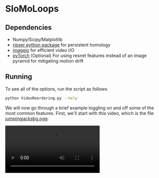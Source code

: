 # SloMoLoops


## Dependencies
* Numpy/Scipy/Matplotlib
* [ripser python package] for persistent homology
* [imageio] for efficient video I/O
* [pyTorch] (Optional) For using resnet features instead of an image pyramid for mitigating motion drift


## Running
To see all of the options, run the script as follows

~~~~~ bash
python VideoReordering.py --help
~~~~~

We will now go through a brief example toggling on and off some of the most common features.  First, we'll start with this video, which is the file <a href = "http://www.ctralie.com/Research/SloMoLoops/jumpingjacksbg.ogg">jumpingjacksbg.ogg</a>:

<video controls>
  <source src='http://www.ctralie.com/Research/SloMoLoops/jumpingjacksbg.ogg' type="video/ogg">
Your browser does not support the video tag.
</video>

[Christopher Tralie]: <http://www.ctralie.com>
[Matthew Berger]: <https://matthewberger.github.io/>
[ripser python package]: <https://github.com/ctralie/ripser>
[pyTorch]: <http://pytorch.org/>
[imageio]: <http://imageio.readthedocs.io/en/latest/installation.html>
